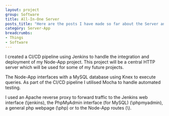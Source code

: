 ```yaml
---
layout: project
group: Software
title: All-In-One Server
posts_title: "Here are the posts I have made so far about the Server and Node App:"
category: Server-App
breadcrumbs: 
- Things
- Software
---
```


I created a CI/CD pipeline using Jenkins to handle the integration and deployment of my Node-App project. This project will be a central HTTP server which will be used for some of my future projects.

The Node-App interfaces with a MySQL database using Knex to execute queries. As part of the CI/CD pipeline I utilised Mocha to handle automated testing.</p>

I used an Apache reverse proxy to forward traffic to the Jenkins web interface (\jenkins), the PhpMyAdmin interface (for MySQL) (\phpmyadmin), a general php webpage (\php) or to the Node-App routes (\\).